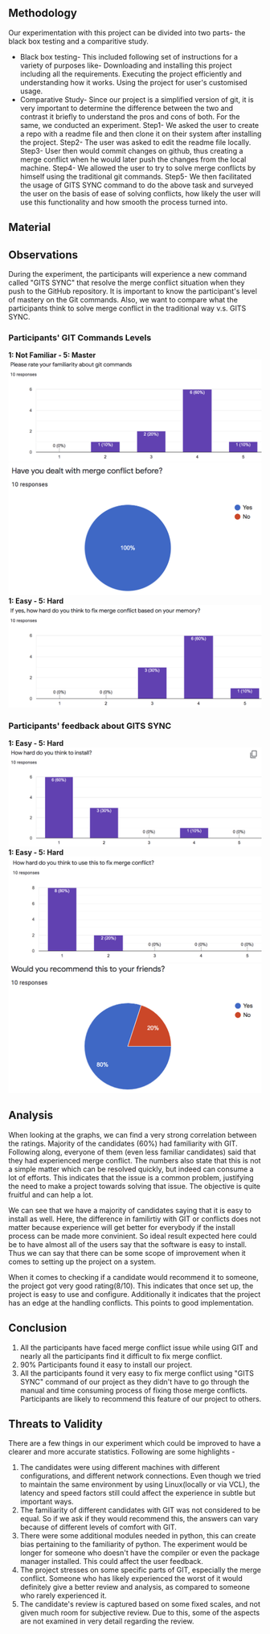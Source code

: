 ## Methodology
Our experimentation with this project can be divided into two parts- the black box testing and a comparitive study.
- Black box testing- This included following set of instructions for a variety of purposes like-
  Downloading and installing this project including all the requirements.
  Executing the project efficiently and understanding how it works.
  Using the project for user's customised usage.
- Comparative Study- Since our project is a simplified version of git, it is very important to determine the difference between the two and contrast it briefly to understand the pros and cons of both. For the same, we conducted an experiment.
Step1- We asked the user to create a repo with a readme file and then clone it on their system after installing the project.
Step2- The user was asked to edit the readme file locally.
Step3- User then would commit changes on github, thus creating a merge conflict when he would later push the changes from the local machine.
Step4- We allowed the user to try to solve merge conflicts by himself using the traditional git commands.
Step5- We then facilitated the usage of GITS SYNC command to do the above task and surveyed the user on the basis of ease of solving conflicts, how likely the user will use this functionality and how smooth the process turned into.

## Material

## Observations
During the experiment, the participants will experience a new command called "GITS SYNC" that resolve the merge conflict situation when they push to the GitHub repository. It is important to know the participant's level of mastery on the Git commands. Also, we want to compare what the participants think to solve merge conflict in the traditional way v.s. GITS SYNC.

### Participants' GIT Commands Levels
<b>1: Not Familiar - 5: Master</b>
<img src="/img/pre1.png">
<img src="/img/pre2.png">
<b>1: Easy - 5: Hard</b>
<img src="/img/pre3.png">

### Participants' feedback about GITS SYNC
<b>1: Easy - 5: Hard</b>
<img src="/img/post1.png">
<b>1: Easy - 5: Hard</b>
<img src="/img/post2.png">
<img src="/img/post3.png">

## Analysis  
When looking at the graphs, we can find a very strong correlation between the ratings. Majority of the candidates (60%) had familiarity with GIT. Following along, everyone of them (even less familiar candidates) said that they had experienced merge conflict. The numbers also state that this is not a simple matter which can be resolved quickly, but indeed can consume a lot of efforts. This indicates that the issue is a common problem, justifying the need to make a project towards solving that issue. The objective is quite fruitful and can help a lot. 
  
We can see that we have a majority of candidates saying that it is easy to install as well. Here, the difference in familirtiy with GIT or conflicts does not matter because experience will get better for everybody if the install process can be made more convinient. So ideal result expected here could be to have almost all of the users say that the software is easy to install. Thus we can say that there can be some scope of improvement when it comes to setting up the project on a system.  
  
When it comes to checking if a candidate would recommend it to someone, the project got very good rating(8/10). This indicates that once set up, the project is easy to use and configure. Additionally it indicates that the project has an edge at the handling conflicts. This points to good implementation.

## Conclusion
1. All the participants have faced merge conflict issue while using GIT and nearly all the participants find it difficult to fix merge conflict.
2. 90% Participants found it easy to install our project.
3. All the participants found it very easy to fix merge conflict using "GITS SYNC" command of our project as they didn't have to go through the manual and time consuming process of fixing those merge conflicts. Participants are likely to recommend this feature of our project to others.

## Threats to Validity
There are a few things in our experiment which could be improved to have a clearer and more accurate statistics. Following are some highlights -

1. The candidates were using different machines with different configurations, and different network connections. Even though we tried to maintain the same environment by using Linux(locally or via VCL), the latency and speed factors still could affect the experience in subtle but important ways.  
2. The familiarity of different candidates with GIT was not considered to be equal. So if we ask if they would recommend this, the answers can vary because of different levels of comfort with GIT.  
3. There were some additional modules needed in python, this can create bias pertaining to the familiarity of python. The experiment would be longer for someone who doesn't have the compiler or even the package manager installed. This could affect the user feedback.  
4. The project stresses on some specific parts of GIT, especially the merge conflict. Someone who has likely experienced the worst of it would definitely give a better review and analysis, as compared to someone who rarely experienced it.  
5. The candidate's review is captured based on some fixed scales, and not given much room for subjective review. Due to this, some of the aspects are not examined in very detail regarding the review.  
